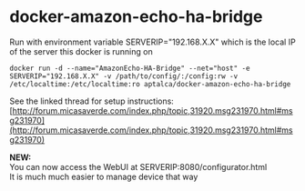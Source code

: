 # docker-amazon-echo-ha-bridge

Run with environment variable SERVERIP="192.168.X.X" which is the local IP of the server this docker is running on

```docker run -d --name="AmazonEcho-HA-Bridge" --net="host" -e SERVERIP="192.168.X.X" -v /path/to/config/:/config:rw -v /etc/localtime:/etc/localtime:ro aptalca/docker-amazon-echo-ha-bridge```

See the linked thread for setup instructions: [http://forum.micasaverde.com/index.php/topic,31920.msg231970.html#msg231970](http://forum.micasaverde.com/index.php/topic,31920.msg231970.html#msg231970)

**NEW:**  
You can now access the WebUI at SERVERIP:8080/configurator.html  
It is much much easier to manage device that way
